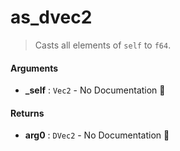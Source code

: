 # as\_dvec2

>  Casts all elements of `self` to `f64`.

#### Arguments

- **\_self** : `Vec2` \- No Documentation 🚧

#### Returns

- **arg0** : `DVec2` \- No Documentation 🚧